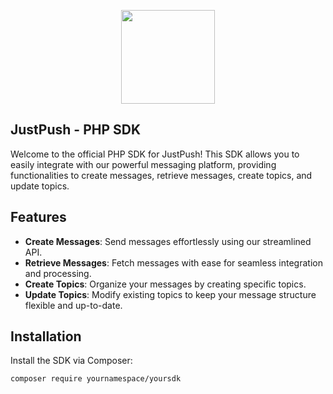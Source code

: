 <p align="center"><img src="https://cdn.justpush.io/core/app%20icon_nobackground.svg" width="150" height="auto"></p>

## JustPush - PHP SDK

Welcome to the official PHP SDK for JustPush! This SDK allows you to easily integrate with our powerful messaging platform, providing functionalities to create messages, retrieve messages, create topics, and update topics.

## Features

- **Create Messages**: Send messages effortlessly using our streamlined API.
- **Retrieve Messages**: Fetch messages with ease for seamless integration and processing.
- **Create Topics**: Organize your messages by creating specific topics.
- **Update Topics**: Modify existing topics to keep your message structure flexible and up-to-date.

## Installation

Install the SDK via Composer:

```bash
composer require yournamespace/yoursdk
